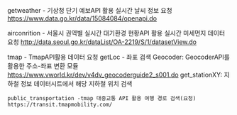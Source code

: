 getweather - 기상청 단기 예보API 활용 실시간 날씨 정보 요청
    https://www.data.go.kr/data/15084084/openapi.do

airconrition - 서울시 권역별 실시간 대기환경 현황API 활용 실시간 미세먼지 데이터 요청
    http://data.seoul.go.kr/dataList/OA-2219/S/1/datasetView.do

tmap - TmapAPI활용 데이터 요청
    getLoc - 좌표 검색
        Geocoder: GeocoderAPI를 활용한 주소-좌표 변환 모듈
            https://www.vworld.kr/dev/v4dv_geocoderguide2_s001.do
        get_stationXY: 지하철 정보 데이터시트에서 해당 지하철 위치 검색
    
    public_transportation -tmap 대중교통 API 활용 여행 경로 검색(요청)
    https://transit.tmapmobility.com/